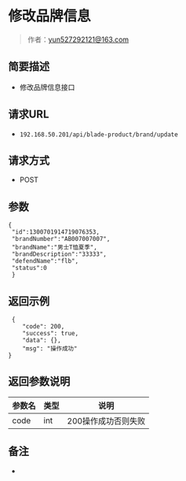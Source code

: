 # 修改品牌信息

> 作者：yun527292121@163.com

## 简要描述

- 修改品牌信息接口

## 请求URL
- ` 192.168.50.201/api/blade-product/brand/update `
  
## 请求方式
- POST 

## 参数
```
{
 "id":1300701914719076353,
 "brandNumber":"AB007007007",
 "brandName":"男士T恤夏季",
 "brandDescription":"33333",
 "defendName":"flb",
 "status":0
 }
```
## 返回示例 

``` 
 {
    "code": 200,
    "success": true,
    "data": {},
    "msg": "操作成功"
}
```

## 返回参数说明 

|参数名|类型|说明|
|:-----  |:-----|-----                           |
|code|int|200操作成功否则失败|

## 备注 

-